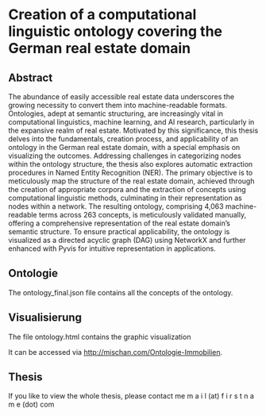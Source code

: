 # Creation of a computational linguistic ontology covering the German real estate domain



## Abstract
The abundance of easily accessible real estate data underscores the growing necessity to convert them into machine-readable formats. Ontologies, adept at semantic structuring, are increasingly vital in computational linguistics, machine learning, and AI research, particularly in the expansive realm of real estate. Motivated by this significance, this thesis delves into the fundamentals, creation process, and applicability of an ontology in the German real estate domain, with a special emphasis on visualizing the outcomes. Addressing challenges in categorizing nodes within the ontology structure, the thesis also explores automatic extraction procedures in Named Entity Recognition (NER). The primary objective is to meticulously map the structure of the real estate domain, achieved through the creation of appropriate corpora and the extraction of concepts using computational linguistic methods, culminating in their representation as nodes within a network. The resulting ontology, comprising 4,063 machine-readable terms across 263 concepts, is meticulously validated manually, offering a comprehensive representation of the real estate domain’s semantic structure. To ensure practical applicability, the ontology is visualized as a directed acyclic graph (DAG) using NetworkX and further enhanced with Pyvis for intuitive representation in applications.

## Ontologie
The ontology_final.json file contains all the concepts of the ontology.


## Visualisierung
The file ontology.html contains the graphic visualization

It can be accessed via http://mischan.com/Ontologie-Immobilien.


## Thesis
If you like to view the whole thesis, please contact me
m a i l (at) f i r s t n a m e (dot) com
